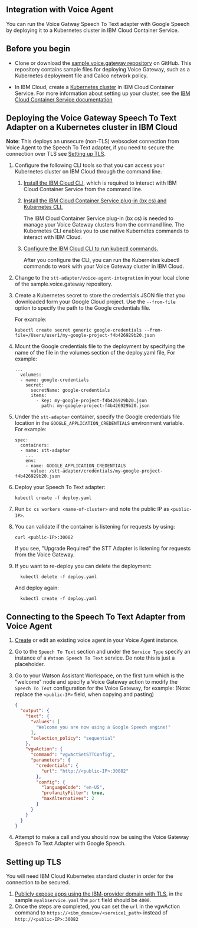 

## Integration with Voice Agent

You can run the Voice Gatway Speech To Text adapter with Google Speech by deploying it to a Kubernetes cluster in IBM Cloud Container Service.

## Before you begin

- Clone or download the [sample.voice.gateway repository](https://github.com/WASdev/sample.voice.gateway) on GitHub. This repository contains sample files for deploying Voice Gateway, such as a Kubernetes deployment file and Calico network policy.

- In IBM Cloud, create a [Kubernetes cluster](https://console.bluemix.net/containers-kubernetes/launch) in IBM Cloud Container Service. For more information about setting up your cluster, see the [IBM Cloud Container Service documentation](https://console.bluemix.net/docs/containers/cs_clusters.html)


## Deploying the Voice Gateway Speech To Text Adapter on a Kubernetes cluster in IBM Cloud
**Note**: This deploys an unsecure (non-TLS) websocket connection from Voice Agent to the Speech To Text adapter, if you need to secure the connection over TLS see [Setting up TLS](#setting-up-tls).

1. Configure the following CLI tools so that you can access your Kubernetes cluster on IBM Cloud through the command line.

    1. [Install the IBM Cloud CLI](https://console.bluemix.net/docs/containers/cs_cli_install.html#cs_cli_install), which is required to interact with IBM Cloud Container Service from the command line.

    1. [Install the IBM Cloud Container Service plug-in (bx cs) and Kubernetes CLI.](https://console.bluemix.net/docs/containers/cs_cli_install.html#cs_cli_install)

        The IBM Cloud Container Service plug-in (bx cs) is needed to manage your Voice Gateway clusters from the command line. The Kubernetes CLI enables you to use native Kubernetes commands to interact with IBM Cloud.

    1. [Configure the IBM Cloud CLI to run kubectl commands.](https://console.bluemix.net/docs/containers/cs_cli_install.html#cs_cli_configure)

        After you configure the CLI, you can run the Kubernetes kubectl commands to work with your Voice Gateway cluster in IBM Cloud.


1. Change to the `stt-adapter/voice-agent-integration` in your local clone of the sample.voice.gateway repository.

1. Create a Kubernetes secret to store the credentials JSON file that you downloaded form your Google Cloud project. Use the `--from-file` option to specify the path to the Google credentials file.

    For example:
    ```
    kubectl create secret generic google-credentials --from-file=/Users/user1/my-google-project-f4b426929b20.json
    ```

1. Mount the Google credentials file to the deployment by specifying the name of the file in the volumes section of the deploy.yaml file,
    For example:

    ```
    ...
      volumes:
      - name: google-credentials
        secret:
          secretName: google-credentials
          items:
            - key: my-google-project-f4b426929b20.json
              path: my-google-project-f4b426929b20.json
    ```

1. Under the `stt-adapter` container, specify the Google credentials file location in the `GOOGLE_APPLICATION_CREDENTIALS` environment variable.
    For example:
      ```
      spec:
        containers:
        - name: stt-adapter
          ...
          env:
          - name: GOOGLE_APPLICATION_CREDENTIALS
            value: /stt-adapter/credentials/my-google-project-f4b426929b20.json
      ```

1. Deploy your Speech To Text adapter:

    ```
    kubectl create -f deploy.yaml
    ```

1. Run `bx cs workers <name-of-cluster>` and note the public IP as `<public-IP>`.
1. You can validate if the container is listening for requests by using:

    ```
    curl <public-IP>:30082
    ```
    If you see, "Upgrade Required" the STT Adapter is listening for requests from the Voice Gateway.

1. If you want to re-deploy you can delete the deployment:

    ```
      kubectl delete -f deploy.yaml
    ```
    And deploy again:

    ```
      kubectl create -f deploy.yaml
    ```

## Connecting to the Speech To Text Adapter from Voice Agent

1. [Create](https://console.bluemix.net/docs/services/voice-agent/managing.html#managing) or edit an existing voice agent in your Voice Agent instance.
1. Go to the `Speech To Text` section and under the `Service Type` specify an instance of a `Watson Speech To Text` service. Do note this is just a placeholder.
1. Go to your Watson Assistant Workspace, on the first turn which is the "welcome" node and specify a Voice Gateway action to modify the `Speech To Text` configuration for the Voice Gateway, for example: (Note: replace the `<public-IP>` field, when copying and pasting)

    ```json
    {
      "output": {
        "text": {
          "values": [
            "Welcome you are now using a Google Speech engine!"
          ],
          "selection_policy": "sequential"
        },
        "vgwAction": {
          "command": "vgwActSetSTTConfig",
          "parameters": {
            "credentials": {
              "url": "http://<public-IP>:30082"
            },
            "config": {
              "languageCode": "en-US",
              "profanityFilter": true,
              "maxAlternatives": 2
            }
          }
        }
      }
    }

    ```

1. Attempt to make a call and you should now be using the Voice Gateway Speech To Text Adapter with Google Speech.


## Setting up TLS
You will need  IBM Cloud Kubernetes standard cluster in order for the connection to be secured.

1. [Publicly expose apps using the IBM-provider domain with TLS](https://console-dal10.bluemix.net/docs/containers/cs_ingress.html#ibm_domain_cert), in the sample `myalbservice.yaml` the `port` field should be `4000`.
1. Once the steps are completed, you can set the `url` in the vgwAction command to `https://<ibm_domain>/<service1_path>` instead of `http://<public-IP>:30082`

